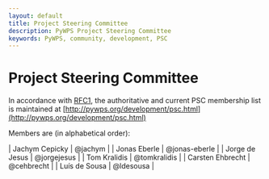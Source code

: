 ```yaml
---
layout: default
title: Project Steering Committee
description: PyWPS Project Steering Committee
keywords: PyWPS, community, development, PSC
---
```


# Project Steering Committee

In accordance with [RFC1](/development/rfcs/rfc-1.html),
the authoritative and current PSC membership list is maintained at
[http://pywps.org/development/psc.html](http://pywps.org/development/psc.html)

Members are (in alphabetical order):

<!-- script src="https://embed.github.com/view/geojson/geopython/pywps.org/gh-pages/development/psc.geojson?width=400&height=300"> </script -->

| Jachym Cepicky   | @jachym       |
| Jonas Eberle     | @jonas-eberle |
| Jorge de Jesus   | @jorgejesus   |
| Tom Kralidis     | @tomkralidis  |
| Carsten Ehbrecht | @cehbrecht    |
| Luís de Sousa    | @ldesousa     |

